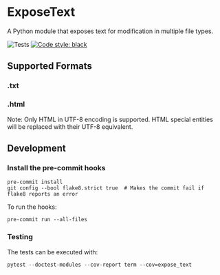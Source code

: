 # ExposeText

A Python module that exposes text for modification in multiple file types.

![Tests](https://github.com/langhabel/expose-text/workflows/Tests/badge.svg?branch=master)
[![Code style: black](https://img.shields.io/badge/code%20style-black-000000.svg?style=flat-square)](https://github.com/ambv/black)

## Supported Formats

### .txt

### .html

Note: Only HTML in UTF-8 encoding is supported. HTML special entities will be replaced with their UTF-8 equivalent.

## Development

### Install the pre-commit hooks

```
pre-commit install
git config --bool flake8.strict true  # Makes the commit fail if flake8 reports an error
```

To run the hooks:
```
pre-commit run --all-files
```

### Testing

The tests can be executed with:
```
pytest --doctest-modules --cov-report term --cov=expose_text
```
